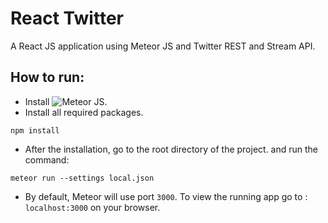 # React Twitter


A React JS application using Meteor JS and Twitter REST and Stream API.

## How to run:

- Install ![Meteor JS](http://naman.s3.amazonaws.com/react-timeago.png).
- Install all required packages.
```
npm install
```

- After the installation, go to the root directory of the project. and run the command:
```
meteor run --settings local.json
```

- By default, Meteor will use port `3000`. To view the running app go to : `localhost:3000` on your browser.

